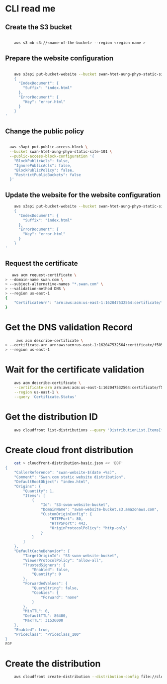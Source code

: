 
# CLI read me


## Create the S3 bucket 

```bash 

    aws s3 mb s3://<name-of-the-bucket> --region <region name >
```
## Prepare the website configuration
```bash 

    aws s3api put-bucket-website --bucket swan-htet-aung-phyo-static-site-101 --website-configuration '
    {
      "IndexDocument": {
        "Suffix": "index.html"
      },
      "ErrorDocument": {
        "Key": "error.html"
      }
    }
'
```


## Change the public policy 
```bash

  aws s3api put-public-access-block \
  --bucket swan-htet-aung-phyo-static-site-101 \
  --public-access-block-configuration '{
    "BlockPublicAcls": false, 
    "IgnorePublicAcls": false, 
    "BlockPublicPolicy": false, 
    "RestrictPublicBuckets": false
  }'
```


## Update the website for the website configuration 

```bash 
    aws s3api put-bucket-website --bucket swan-htet-aung-phyo-static-site-101 --website-configuration '
    {
      "IndexDocument": {
        "Suffix": "index.html"
      },
      "ErrorDocument": {
        "Key": "error.html"
      }
    }
'
```

##  Request the certificate 

```bash
   aws acm request-certificate \
> --domain-name swan.com \
> --subject-alternative-names "*.swan.com" \
> --validation-method DNS \
> --region us-east-1
{
    "CertificateArn": "arn:aws:acm:us-east-1:162047532564:certificate/f50587fc-e27a-474d-a9f2-19da099d063e"
}
```
# Get the DNS validation Record 

```bash 
     aws acm describe-certificate \
> --certificate-arn arn:aws:acm:us-east-1:162047532564:certificate/f50587fc-e27a-474d-a9f2-19da099d063e \
> --region us-east-1
```

# Wait for the certificate validation 

```bash 
    aws acm describe-certificate \
    --certificate-arn arn:aws:acm:us-east-1:162047532564:certificate/f50587fc-e27a-474d-a9f2-19da099d063e \
    --region us-east-1 \
    --query 'Certificate.Status'
```
# Get the distribution ID


```bash 
    aws cloudfront list-distributions --query 'DistributionList.Items[*].[Id,Comment,DomainName]' --output table

```

# Create cloud front distribution 

```bash 
    cat > cloudfront-distribution-basic.json << 'EOF'
{
    "CallerReference": "swan-website-$(date +%s)",
    "Comment": "Swan.com static website distribution",
    "DefaultRootObject": "index.html",
    "Origins": {
        "Quantity": 1,
        "Items": [
            {
                "Id": "S3-swan-website-bucket",
                "DomainName": "swan-website-bucket.s3.amazonaws.com",
                "CustomOriginConfig": {
                    "HTTPPort": 80,
                    "HTTPSPort": 443,
                    "OriginProtocolPolicy": "http-only"
                }
            }
        ]
    },
    "DefaultCacheBehavior": {
        "TargetOriginId": "S3-swan-website-bucket",
        "ViewerProtocolPolicy": "allow-all",
        "TrustedSigners": {
            "Enabled": false,
            "Quantity": 0
        },
        "ForwardedValues": {
            "QueryString": false,
            "Cookies": {
                "Forward": "none"
            }
        },
        "MinTTL": 0,
        "DefaultTTL": 86400,
        "MaxTTL": 31536000
    },
    "Enabled": true,
    "PriceClass": "PriceClass_100"
}
EOF
```
# Create the distribution 

```bash 
    aws cloudfront create-distribution --distribution-config file://cloudfront-distribution-basic.json
```